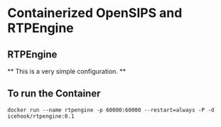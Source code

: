 Containerized OpenSIPS and RTPEngine
====================

RTPEngine
----------------------

** This is a very simple configuration. **  

## To run the Container
```
docker run --name rtpengine -p 60000:60000 --restart=always -P -d icehook/rtpengine:0.1
```
